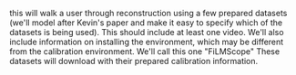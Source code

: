  this will walk a user through reconstruction using a few prepared datasets (we'll model after Kevin's paper and make it easy to specify which of the datasets is being used). This should include at least one video. We'll also include information on installing the environment, which may be different from the calibration environment. We'll call this one "FiLMScope" These datasets will download with their prepared calibration information. 